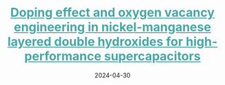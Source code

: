 ---
title: '<a href="https://doi.org/10.1016/j.nanoen.2024.109690" style="color:#48A6A7;">Doping effect and oxygen vacancy engineering in nickel-manganese layered double hydroxides for high-performance supercapacitors</a>'
collection: publications
category: co-author
excerpt: 'This study reports a high-capacity LDH-based composite electrode fabricated via Mg doping and Ar plasma etching, which effectively boosts conductivity, creates oxygen vacancies, and improves cycling stability. The assembled asymmetric supercapacitor delivers high energy and power densities.'
date: 2024-04-30
venue: 'Nano Energy'
paperurl: '/files/LDH-supercapacitor.pdf'
citation: 'Li, T., Hu, Y., Zhang, J., <strong>Li, H.</strong>, Fang, K., Wang, J., Wang, Z., Xu, M., & Zhao, B. (2024). "Doping effect and oxygen vacancy engineering in nickel-manganese layered double hydroxides for high-performance supercapacitors." <i>Nano Energy</i>, 126, 109690.'
---